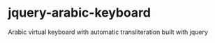 jquery-arabic-keyboard
======================

Arabic virtual keyboard with automatic transliteration built with jquery
